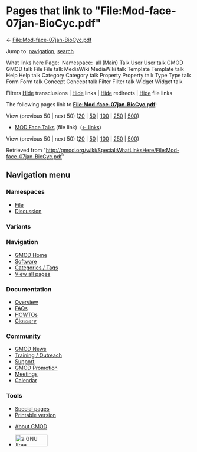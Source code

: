 <div id="mw-page-base" class="noprint">

</div>

<div id="mw-head-base" class="noprint">

</div>

<div id="content" class="mw-body" role="main">

<span id="top"></span>

<div id="mw-js-message" style="display:none;">

</div>



# <span dir="auto">Pages that link to "File:Mod-face-07jan-BioCyc.pdf"</span>

<div id="bodyContent">

<div id="contentSub">

←
[File:Mod-face-07jan-BioCyc.pdf](/wiki/File:Mod-face-07jan-BioCyc.pdf "File:Mod-face-07jan-BioCyc.pdf")

</div>

<div id="jump-to-nav" class="mw-jump">

Jump to: [navigation](#mw-navigation), [search](#p-search)

</div>

<div id="mw-content-text">

What links here Page:  Namespace:  all (Main) Talk User User talk GMOD
GMOD talk File File talk MediaWiki MediaWiki talk Template Template talk
Help Help talk Category Category talk Property Property talk Type Type
talk Form Form talk Concept Concept talk Filter Filter talk Widget
Widget talk

Filters
[Hide](/mediawiki/index.php?title=Special:WhatLinksHere/File:Mod-face-07jan-BioCyc.pdf&hidetrans=1 "Special:WhatLinksHere/File:Mod-face-07jan-BioCyc.pdf")
transclusions \|
[Hide](/mediawiki/index.php?title=Special:WhatLinksHere/File:Mod-face-07jan-BioCyc.pdf&hidelinks=1 "Special:WhatLinksHere/File:Mod-face-07jan-BioCyc.pdf")
links \|
[Hide](/mediawiki/index.php?title=Special:WhatLinksHere/File:Mod-face-07jan-BioCyc.pdf&hideredirs=1 "Special:WhatLinksHere/File:Mod-face-07jan-BioCyc.pdf")
redirects \|
[Hide](/mediawiki/index.php?title=Special:WhatLinksHere/File:Mod-face-07jan-BioCyc.pdf&hideimages=1 "Special:WhatLinksHere/File:Mod-face-07jan-BioCyc.pdf")
file links

The following pages link to
**[File:Mod-face-07jan-BioCyc.pdf](/wiki/File:Mod-face-07jan-BioCyc.pdf "File:Mod-face-07jan-BioCyc.pdf")**:

View (previous 50 \| next 50)
([20](/mediawiki/index.php?title=Special:WhatLinksHere/File:Mod-face-07jan-BioCyc.pdf&limit=20 "Special:WhatLinksHere/File:Mod-face-07jan-BioCyc.pdf")
\|
[50](/mediawiki/index.php?title=Special:WhatLinksHere/File:Mod-face-07jan-BioCyc.pdf&limit=50 "Special:WhatLinksHere/File:Mod-face-07jan-BioCyc.pdf")
\|
[100](/mediawiki/index.php?title=Special:WhatLinksHere/File:Mod-face-07jan-BioCyc.pdf&limit=100 "Special:WhatLinksHere/File:Mod-face-07jan-BioCyc.pdf")
\|
[250](/mediawiki/index.php?title=Special:WhatLinksHere/File:Mod-face-07jan-BioCyc.pdf&limit=250 "Special:WhatLinksHere/File:Mod-face-07jan-BioCyc.pdf")
\|
[500](/mediawiki/index.php?title=Special:WhatLinksHere/File:Mod-face-07jan-BioCyc.pdf&limit=500 "Special:WhatLinksHere/File:Mod-face-07jan-BioCyc.pdf"))

- [MOD Face Talks](/wiki/MOD_Face_Talks "MOD Face Talks") (file link) ‎
  <span class="mw-whatlinkshere-tools">([←
  links](/mediawiki/index.php?title=Special:WhatLinksHere&target=MOD+Face+Talks "Special:WhatLinksHere"))</span>

View (previous 50 \| next 50)
([20](/mediawiki/index.php?title=Special:WhatLinksHere/File:Mod-face-07jan-BioCyc.pdf&limit=20 "Special:WhatLinksHere/File:Mod-face-07jan-BioCyc.pdf")
\|
[50](/mediawiki/index.php?title=Special:WhatLinksHere/File:Mod-face-07jan-BioCyc.pdf&limit=50 "Special:WhatLinksHere/File:Mod-face-07jan-BioCyc.pdf")
\|
[100](/mediawiki/index.php?title=Special:WhatLinksHere/File:Mod-face-07jan-BioCyc.pdf&limit=100 "Special:WhatLinksHere/File:Mod-face-07jan-BioCyc.pdf")
\|
[250](/mediawiki/index.php?title=Special:WhatLinksHere/File:Mod-face-07jan-BioCyc.pdf&limit=250 "Special:WhatLinksHere/File:Mod-face-07jan-BioCyc.pdf")
\|
[500](/mediawiki/index.php?title=Special:WhatLinksHere/File:Mod-face-07jan-BioCyc.pdf&limit=500 "Special:WhatLinksHere/File:Mod-face-07jan-BioCyc.pdf"))

</div>

<div class="printfooter">

Retrieved from
"<http://gmod.org/wiki/Special:WhatLinksHere/File:Mod-face-07jan-BioCyc.pdf>"

</div>

<div id="catlinks" class="catlinks catlinks-allhidden">

</div>

<div class="visualClear">

</div>

</div>

</div>

<div id="mw-navigation">

## Navigation menu

<div id="mw-head">



<div id="left-navigation">

<div id="p-namespaces" class="vectorTabs" role="navigation"
aria-labelledby="p-namespaces-label">

### Namespaces

- <span id="ca-nstab-image"><a href="/wiki/File:Mod-face-07jan-BioCyc.pdf" accesskey="c"
  title="View the file page [c]">File</a></span>
- <span id="ca-talk"><a
  href="/mediawiki/index.php?title=File_talk:Mod-face-07jan-BioCyc.pdf&amp;action=edit&amp;redlink=1"
  accesskey="t"
  title="Discussion about the content page [t]">Discussion</a></span>

</div>

<div id="p-variants" class="vectorMenu emptyPortlet" role="navigation"
aria-labelledby="p-variants-label">

### 

### Variants[](#)

<div class="menu">

</div>

</div>

</div>

<div id="right-navigation">





</div>



</div>

</div>

</div>

<div id="mw-panel">

<div id="p-logo" role="banner">

<a href="/wiki/Main_Page"
style="background-image: url(http://gmod.org/images/GMOD-cogs.png);"
title="Visit the main page"></a>

</div>

<div id="p-Navigation" class="portal" role="navigation"
aria-labelledby="p-Navigation-label">

### Navigation

<div class="body">

- <span id="n-GMOD-Home">[GMOD Home](/wiki/Main_Page)</span>
- <span id="n-Software">[Software](/wiki/GMOD_Components)</span>
- <span id="n-Categories-.2F-Tags">[Categories /
  Tags](/wiki/Categories)</span>
- <span id="n-View-all-pages">[View all
  pages](/wiki/Special:AllPages)</span>

</div>

</div>

<div id="p-Documentation" class="portal" role="navigation"
aria-labelledby="p-Documentation-label">

### Documentation

<div class="body">

- <span id="n-Overview">[Overview](/wiki/Overview)</span>
- <span id="n-FAQs">[FAQs](/wiki/Category:FAQ)</span>
- <span id="n-HOWTOs">[HOWTOs](/wiki/Category:HOWTO)</span>
- <span id="n-Glossary">[Glossary](/wiki/Glossary)</span>

</div>

</div>

<div id="p-Community" class="portal" role="navigation"
aria-labelledby="p-Community-label">

### Community

<div class="body">

- <span id="n-GMOD-News">[GMOD News](/wiki/GMOD_News)</span>
- <span id="n-Training-.2F-Outreach">[Training /
  Outreach](/wiki/Training_and_Outreach)</span>
- <span id="n-Support">[Support](/wiki/Support)</span>
- <span id="n-GMOD-Promotion">[GMOD
  Promotion](/wiki/GMOD_Promotion)</span>
- <span id="n-Meetings">[Meetings](/wiki/Meetings)</span>
- <span id="n-Calendar">[Calendar](/wiki/Calendar)</span>

</div>

</div>

<div id="p-tb" class="portal" role="navigation"
aria-labelledby="p-tb-label">

### Tools

<div class="body">

- <span id="t-specialpages"><a href="/wiki/Special:SpecialPages" accesskey="q"
  title="A list of all special pages [q]">Special pages</a></span>
- <span id="t-print"><a
  href="/mediawiki/index.php?title=Special:WhatLinksHere/File:Mod-face-07jan-BioCyc.pdf&amp;printable=yes"
  rel="alternate" accesskey="p"
  title="Printable version of this page [p]">Printable version</a></span>

</div>

</div>

</div>

</div>

<div id="footer" role="contentinfo">

- <span id="footer-places-about">[About
  GMOD](/wiki/GMOD:About "GMOD:About")</span>

<!-- -->

- <span id="footer-copyrightico">[<img src="http://www.gnu.org/graphics/gfdl-logo-small.png" width="88"
  height="31" alt="a GNU Free Documentation License" />](http://www.gnu.org/licenses/fdl-1.3.html)</span>




</div>
